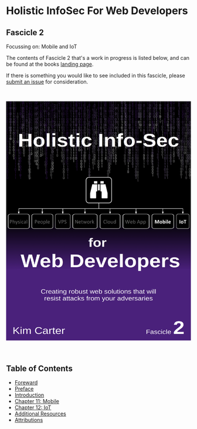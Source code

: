 # Holistic InfoSec For Web Developers
## Fascicle 2
Focussing on: Mobile and IoT


The contents of Fascicle 2 that's a work in progress is listed below, and can be found at the books [landing page](https://f1.holisticinfosecforwebdevelopers.com/).

If there is something you would like to see included in this fascicle, please [submit an issue](https://github.com/binarymist/HolisticInfoSec-For-WebDevelopers-Fascicle2/issues) for consideration.

<br>

[![](manuscript/images/title_page.png)](https://leanpub.com/holistic-infosec-for-web-developers-fascicle2-mobile-iot)

<br>

## Table of Contents

* [Foreward](manuscript/markdown/front/foreword.md)
* [Preface](manuscript/markdown/front/preface.md)
* [Introduction](manuscript/markdown/front/introduction.md)
* [Chapter 11: Mobile](manuscript/markdown/main/chapter11.md)
* [Chapter 12: IoT](manuscript/markdown/main/chapter12.md)
* [Additional Resources](manuscript/markdown/back/additional-resources.md)
* [Attributions](manuscript/markdown/back/attributions.md)
